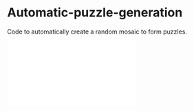 # Automatic-puzzle-generation
Code to automatically create a random mosaic to form puzzles.


![Exemple picture](pictures/Volcan-Llaima-y-Laguna-Conguillio-desde-Sierra-Nevada-puzzle.pdf)

